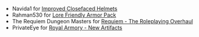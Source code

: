 - Navida1 for [Improved Closefaced Helmets](https://www.nexusmods.com/skyrim/mods/15927)
- Rahman530 for [Lore Friendly Armor Pack](https://www.nexusmods.com/skyrim/mods/6684)
- The Requiem Dungeon Masters for [Requiem - The Roleplaying Overhaul](https://www.nexusmods.com/skyrim/mods/19281)
- PrivateEye for [Royal Armory - New Artifacts](https://www.nexusmods.com/skyrim/mods/81118)
